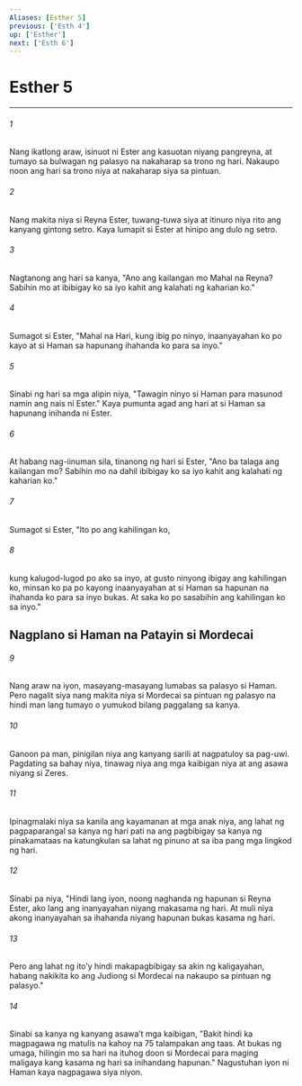 ```yaml
---
Aliases: [Esther 5]
previous: ['Esth 4']
up: ['Esther']
next: ['Esth 6']
---
```

# Esther 5

***


###### 1 


Nang ikatlong araw, isinuot ni Ester ang kasuotan niyang pangreyna, at tumayo sa bulwagan ng palasyo na nakaharap sa trono ng hari. Nakaupo noon ang hari sa trono niya at nakaharap siya sa pintuan. 


###### 2 


Nang makita niya si Reyna Ester, tuwang-tuwa siya at itinuro niya rito ang kanyang gintong setro. Kaya lumapit si Ester at hinipo ang dulo ng setro. 


###### 3 


Nagtanong ang hari sa kanya, "Ano ang kailangan mo Mahal na Reyna? Sabihin mo at ibibigay ko sa iyo kahit ang kalahati ng kaharian ko." 


###### 4 


Sumagot si Ester, "Mahal na Hari, kung ibig po ninyo, inaanyayahan ko po kayo at si Haman sa hapunang ihahanda ko para sa inyo." 


###### 5 


Sinabi ng hari sa mga alipin niya, "Tawagin ninyo si Haman para masunod namin ang nais ni Ester." Kaya pumunta agad ang hari at si Haman sa hapunang inihanda ni Ester. 


###### 6 


At habang nag-iinuman sila, tinanong ng hari si Ester, "Ano ba talaga ang kailangan mo? Sabihin mo na dahil ibibigay ko sa iyo kahit ang kalahati ng kaharian ko." 


###### 7 


Sumagot si Ester, "Ito po ang kahilingan ko, 


###### 8 


kung kalugod-lugod po ako sa inyo, at gusto ninyong ibigay ang kahilingan ko, minsan ko pa po kayong inaanyayahan at si Haman sa hapunan na ihahanda ko para sa inyo bukas. At saka ko po sasabihin ang kahilingan ko sa inyo." 

## Nagplano si Haman na Patayin si Mordecai 


###### 9 


Nang araw na iyon, masayang-masayang lumabas sa palasyo si Haman. Pero nagalit siya nang makita niya si Mordecai sa pintuan ng palasyo na hindi man lang tumayo o yumukod bilang paggalang sa kanya. 


###### 10 


Ganoon pa man, pinigilan niya ang kanyang sarili at nagpatuloy sa pag-uwi. Pagdating sa bahay niya, tinawag niya ang mga kaibigan niya at ang asawa niyang si Zeres. 


###### 11 


Ipinagmalaki niya sa kanila ang kayamanan at mga anak niya, ang lahat ng pagpaparangal sa kanya ng hari pati na ang pagbibigay sa kanya ng pinakamataas na katungkulan sa lahat ng pinuno at sa iba pang mga lingkod ng hari. 


###### 12 


Sinabi pa niya, "Hindi lang iyon, noong naghanda ng hapunan si Reyna Ester, ako lang ang inanyayahan niyang makasama ng hari. At muli niya akong inanyayahan sa ihahanda niyang hapunan bukas kasama ng hari. 


###### 13 


Pero ang lahat ng itoʼy hindi makapagbibigay sa akin ng kaligayahan, habang nakikita ko ang Judiong si Mordecai na nakaupo sa pintuan ng palasyo." 


###### 14 


Sinabi sa kanya ng kanyang asawaʼt mga kaibigan, "Bakit hindi ka magpagawa ng matulis na kahoy na 75 talampakan ang taas. At bukas ng umaga, hilingin mo sa hari na ituhog doon si Mordecai para maging maligaya kang kasama ng hari sa inihandang hapunan." Nagustuhan iyon ni Haman kaya nagpagawa siya niyon.
